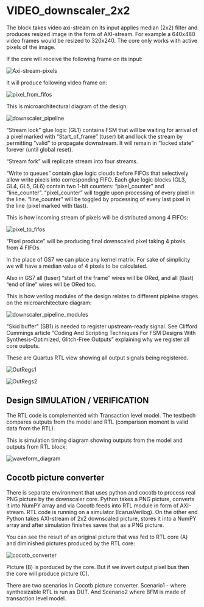 # VIDEO_downscaler_2x2

The block takes video axi-stream on its input applies median (2x2) filter and produces resized image in the form of AXI-stream. For example a 640x480 video frames would be resized to 320x240.
The core only works with active pixels of the image.

If the core will receive the following frame on its input:

![Axi-stream-pixels](https://github.com/etherblade-net/VIDEO_downscaler_2x2/assets/53142676/7854687e-0724-4420-94da-0ee1154e23c8)

It will produce following video frame on:

![pixel_from_fifos](https://github.com/etherblade-net/VIDEO_downscaler_2x2/assets/53142676/00112b6f-e562-4ce0-82cb-128bacc8e3c0)

This is microarchitectural diagram of the design:

![downscaler_pipeline](https://github.com/etherblade-net/VIDEO_downscaler_2x2/assets/53142676/8e5f80ca-8682-4d2f-815c-d3cb8455b7af)

“Stream lock” glue logic (GL1) contains FSM that will be waiting for arrival of a pixel marked with “Start_of_frame” (tuser) bit and lock the stream by permitting “valid” to propagate downstream. It will remain in “locked state” forever (until global reset).

“Stream fork” will replicate stream into four streams.

“Write to queues” contain glue logic clouds before FIFOs that selectively allow write pixels into corresponding FIFO.
Each glue logic blocks (GL3, GL4, GL5, GL6) contain two 1-bit counters: “pixel_counter” and “line_counter”.
“pixel_counter” will toggle upon processing of every pixel in the line.
“line_counter” will be toggled by processing of every last pixel in the line (pixel marked with tlast).

This is how incoming stream of pixels will be distributed among 4 FIFOs:

![pixel_to_fifos](https://github.com/etherblade-net/VIDEO_downscaler_2x2/assets/53142676/43f737a3-8d6c-481a-90cf-caa5d3514b66)

“Pixel produce” will be producing final downscaled pixel taking 4 pixels from 4 FIFOs.

In the place of GS7 we can place any kernel matrix. For sake of simplicity we will have a median value of 4 pixels to be calculated.

Also in GS7 all (tuser) “start of the frame” wires will be ORed, and all (tlast) “end of line” wires will be ORed too.

This is how verilog modules of the design relates to different pipleine stages on the microarchitecture diagram:

![downscaler_pipeline_modules](https://github.com/etherblade-net/VIDEO_downscaler_2x2/assets/53142676/0e76a05d-eca6-4d11-9951-a5ffc1a1506f)

"Skid buffer" (SB1) is needed to register upstream-ready signal. See Clifford Cummings article “Coding And Scripting Techniques For FSM Designs With Synthesis-Optimized, Glitch-Free Outputs” explaining why we register all core outputs.



These are Quartus RTL view showing all output signals being registered.

![OutRegs1](https://github.com/etherblade-net/VIDEO_downscaler_2x2/assets/53142676/172959c2-04f4-4c28-97fb-30574cfa4ecf)

![OutRegs2](https://github.com/etherblade-net/VIDEO_downscaler_2x2/assets/53142676/2a71c9fb-383b-4b7d-99de-24c7b82fc8c8)



## Design SIMULATION / VERIFICATION

The RTL code is complemented with Transaction level model.
The testbech compares outputs from the model and RTL (comparison moment is valid data from the RTL).

This is simulation timing diagram showing outputs from the model and outputs from RTL block:

![waveform_diagram](https://github.com/etherblade-net/VIDEO_downscaler_2x2/assets/53142676/8638b894-5126-4d01-a4b4-7b1b30ff044f)

## Cocotb picture converter

There is separate environment that uses python and cocotb to process real PNG picture by the downscaler core.
Python takes a PNG picture, converts it into NumPY array and via Cocotb feeds into RTL module in form of AXI-stream.
RTL code is running on a simulator (IcarusVerilog).
On the other end Python takes AXI-stream of 2x2 downscaled picture, stores it into a NumPY array and after simulation finishes saves that as a PNG picture.

You can see the result of an original picture that was fed to RTL core (A) and diminished pictures produced by the RTL core:

![cocotb_converter](https://github.com/etherblade-net/VIDEO_downscaler_2x2/assets/53142676/c1de011c-1ef5-4299-9d21-e520ba7b504a)

Picture (B) is porduced by the core. But if we invert output pixel bus then the core will produce picture (C).

There are two scenarios in Cocotb picture converter. Scenario1 - where synthesizable RTL is run as DUT. And Scenario2 where BFM is made of transaction level model. 
